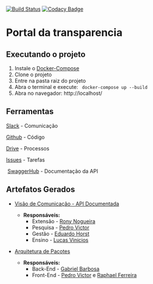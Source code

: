 [![Build Status](https://travis-ci.org/fabrica-ufg-2017-2/portal-da-transparencia.svg?branch=master)](https://travis-ci.org/fabrica-ufg-2017-2/portal-da-transparencia)
[![Codacy Badge](https://api.codacy.com/project/badge/Grade/6cc3ad9d3bfd445c9fd20fe2d14d0f17)](https://www.codacy.com/app/fabrica-ufg-2017-2/portal-da-transparencia?utm_source=github.com&amp;utm_medium=referral&amp;utm_content=fabrica-ufg-2017-2/portal-da-transparencia&amp;utm_campaign=Badge_Grade)

# Portal da transparencia

## Executando o projeto

1. Instale o [Docker-Compose](https://docs.docker.com/compose/install/)
1. Clone o projeto
1. Entre na pasta raiz do projeto
1. Abra o terminal e execute: ``` docker-compose up --build```
1. Abra no navegador: http://localhost/

## Ferramentas
  [Slack](https://fabrica-ufg.slack.com/messages) - Comunicação
  
  [Github](https://github.com/fabrica-ufg-2017-2/portal-da-transparencia/) - Código
  
  [Drive](https://drive.google.com/open?id=0B7jMzvpjqKobX0FBS0FTZzdrdEE) - Processos
  
  [Issues](https://github.com/fabrica-ufg-2017-2/portal-da-transparencia/issues) - Tarefas
  
  [SwaggerHub](https://swaggerhub.com/) - Documentação da API
  
## Artefatos Gerados

* [Visão de Comunicação - API Documentada](https://swaggerhub.com/apis/inf-fs/portal-transparencia/1.0.0)
  * **Responsáveis:**
    * Extensão - [Rony Nogueira](https://github.com/ronynogueiras)
    * Pesquisa - [Pedro Victor](https://github.com/pedlop)
    * Gestão - [Eduardo Horst](https://github.com/Eddyosos)
    * Ensino - [Lucas Vinicios](https://github.com/lucasviniciosfs)
    
* [Arquitetura de Pacotes](https://drive.google.com/drive/folders/0B7jMzvpjqKobd2VwUU50YlRDdGs)
  * **Responsáveis:**
    * Back-End - [Gabriel Barbosa](https://github.com/gabrielbo1)
    * Front-End - [Pedro Victor](https://github.com/pedlop) e [Raphael Ferreira](https://github.com/FerreiraRaphael)
